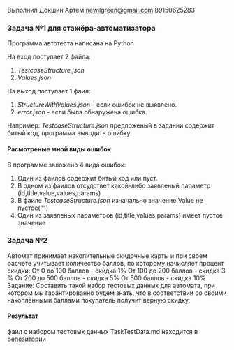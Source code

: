 Выполнил Докшин Артем 
newilgreen@gmail.com
89150625283

### Задача №1 для стажёра-автоматизатора 

Программа автотеста написана на Python

На вход поступает 2 файла:
1) *TestcaseStructure.json*
2) *Values.json*

На выход поступает 1 фаил:
1) *StructureWithValues.json* - если ошибок не выявлено.
2) *error.json* - если была обнаружена ошибка.

Например: *TestcaseStructure.json* предложеный в задании содержит битый код, программа выводить ошибку.

#### Расмотреные мной виды ошибок

В программе заложено 4 вида ошибок:

1) Один из фаилов содержит битый код или пуст.
2) В одном из фаилов отсудствет какой-либо заявленый параметр (id,title,value,values,params)
3) В фаиле *TestcaseStructure.json* изначально значение Value не пустое("")
4) Один из заявленых параметров (id,title,values,params) имеет пустое значение

### Задача №2
   Автомат принимает накопительные скидочные карты и при своем расчете учитывает количество баллов, по которому начисляет процент скидки:
От 0 до 100 баллов - скидка 1%
От 100 до 200 баллов - скидка 3 %
От 200 до 500 баллов - скидка 5%
От 500 баллов -  скидка 10%
   Задание: Составить такой набор тестовых данных для автомата, при котором мы гарантированно будем знать, что в соответствии со своими накопленными баллами покупатель получит верную скидку.

#### Результат
фаил с набором тестовых данных TaskTestData.md находится в репозитории

